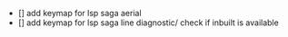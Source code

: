 - [] add keymap for lsp saga aerial
- [] add keymap for lsp saga line diagnostic/ check if inbuilt is available
